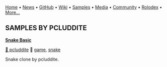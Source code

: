 [Home](https://qb64.com) • [News](../news.md) • [GitHub](../github.md) • [Wiki](../wiki.md) • [Samples](../samples.md) • [Media](../media.md) • [Community](../community.md) • [Rolodex](../rolodex.md) • [More...](../more.md)

## SAMPLES BY PCLUDDITE

**[Snake Basic](snake-basic/index.md)**

[🐝 pcluddite](pcluddite.md) 🔗 [game](game.md), [snake](snake.md)

Snake clone by pcluddite.

